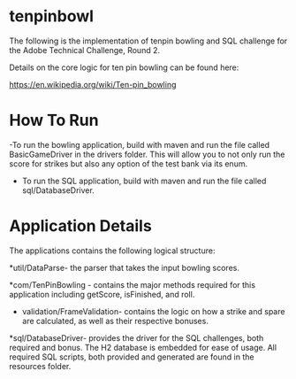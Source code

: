 # tenpinbowl


The following is the implementation of tenpin bowling and SQL challenge for the Adobe Technical Challenge, Round 2.
 
 Details on the core logic for ten pin bowling can be found here:
 
 https://en.wikipedia.org/wiki/Ten-pin_bowling
 
# How To Run
 
 -To run the bowling application, build with maven and run the file called BasicGameDriver in the drivers folder. This will allow you to not only run the score for strikes but also any option of the test bank via its enum.
 
- To run the SQL application, build with maven and run the file called sql/DatabaseDriver.
 
# Application Details
 
 The applications contains the following logical structure:
 
 *util/DataParse- the parser that takes the input bowling scores.
 
 *com/TenPinBowling - contains the major methods required for this application including getScore, isFinished, and roll.
 
 * validation/FrameValidation- contains the logic on how a strike and spare are calculated, as well as their respective
 bonuses.
 
 *sql/DatabaseDriver- provides the driver for the SQL challenges, both required and bonus. The H2 database is embedded for ease of usage. All required SQL scripts, both provided and generated are found in the resources folder.
 
 
 